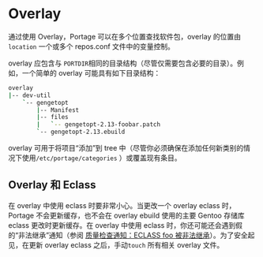 # Overlay

通过使用 Overlay，Portage 可以在多个位置查找软件包，overlay 的位置由 `location` 一个或多个 repos.conf 文件中的变量控制。

overlay 应包含与 `PORTDIR`相同的目录结构（尽管仅需要包含必要的目录）。例如，一个简单的 overlay 可能具有如下目录结构：

```bash
overlay
|-- dev-util
    `-- gengetopt
        |-- Manifest
        |-- files
        |   `-- gengetopt-2.13-foobar.patch
        `-- gengetopt-2.13.ebuild
```

overlay 可用于将项目“添加”到 tree 中（尽管你必须确保在添加任何新类别的情况下使用`/etc/portage/categories` ）或覆盖现有条目。

## Overlay 和 Eclass

在 overlay 中使用 eclass 时要非常小心。当更改一个 overlay eclass 时，Portage 不会更新缓存，也不会在 overlay ebuild 使用的主要 Gentoo 存储库 eclass 更改时更新缓存。在 overlay 中使用 eclass 时，你还可能还会遇到假的“非法继承”通知（参阅 [质量检查通知：ECLASS foo 被非法继承](./../appendices/common-problems.md)）。为了安全起见，在更新 overlay eclass 之后，手动`touch` 所有相关 overlay 文件。
